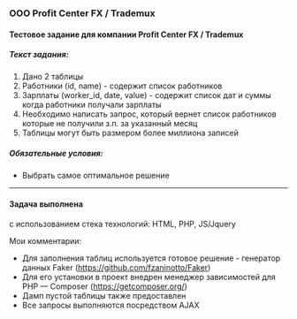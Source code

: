 ###  ООО Profit Center FX / Trademux 
#### Тестовое задание для компании Profit Center FX / Trademux 

##### Текст задания:
1) Дано 2 таблицы
2) Работники (id, name) - содержит список работников
3) Зарплаты (worker_id, date, value) - содержит список дат и суммы когда работники получали зарплаты
4) Необходимо написать запрос, который вернет список работников которые не получили з.п. за указанный месяц
5) Таблицы могут быть размером более миллиона записей 
   
##### Обязательные условия:
- Выбрать самое оптимальное решение

------------
#### Задача выполнена
с использованием стека технологий: HTML, PHP, JS/Jquery

Мои комментарии:
- Для заполнения таблиц используется готовое решение - генератор данных Faker (https://github.com/fzaninotto/Faker)
- Для его установки в проект внедрен менеджер зависимостей для PHP — Composer (https://getcomposer.org/)
- Дамп пустой таблицы также предоставлен
- Все запросы выполняются посредством AJAX


